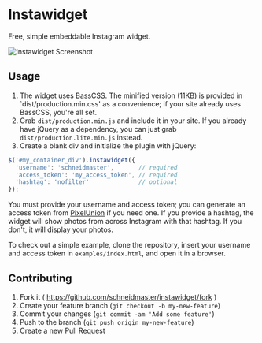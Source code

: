 # Instawidget

Free, simple embeddable Instagram widget.

![Instawidget Screenshot](https://cloud.githubusercontent.com/assets/1896112/8843217/a342d5fc-30cb-11e5-95a5-ba2e8f82a73e.png)

## Usage

1. The widget uses [BassCSS](http://www.basscss.com/). The minified version (11KB) is provided in `dist/production.min.css' as a convenience; if your site already uses BassCSS, you're all set.
2. Grab `dist/production.min.js` and include it in your site. If you already have jQuery as a dependency, you can just grab `dist/production.lite.min.js` instead.
3. Create a blank div and initialize the plugin with jQuery:

```javascript
$('#my_container_div').instawidget({
  'username': 'schneidmaster',       // required
  'access_token': 'my_access_token', // required
  'hashtag': 'nofilter'              // optional
});
```

You must provide your username and access token; you can generate an access token from [PixelUnion](http://instagram.pixelunion.net/) if you need one. If you provide a hashtag, the widget will show photos from across Instagram with that hashtag. If you don't, it will display your photos.

To check out a simple example, clone the repository, insert your username and access token in `examples/index.html`, and open it in a browser.

## Contributing

1. Fork it ( https://github.com/schneidmaster/instawidget/fork )
2. Create your feature branch (`git checkout -b my-new-feature`)
3. Commit your changes (`git commit -am 'Add some feature'`)
4. Push to the branch (`git push origin my-new-feature`)
5. Create a new Pull Request

